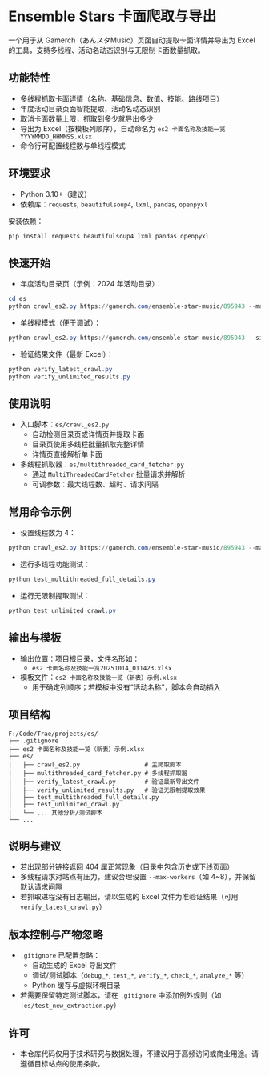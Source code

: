 # Ensemble Stars 卡面爬取与导出

一个用于从 Gamerch（あんスタMusic）页面自动提取卡面详情并导出为 Excel 的工具，支持多线程、活动名动态识别与无限制卡面数量抓取。

## 功能特性
- 多线程抓取卡面详情（名称、基础信息、数值、技能、路线项目）
- 年度活动目录页面智能提取，活动名动态识别
- 取消卡面数量上限，抓取到多少就导出多少
- 导出为 Excel（按模板列顺序），自动命名为 `es2 卡面名称及技能一览YYYYMMDD_HHMMSS.xlsx`
- 命令行可配置线程数与单线程模式

## 环境要求
- Python 3.10+（建议）
- 依赖库：`requests`, `beautifulsoup4`, `lxml`, `pandas`, `openpyxl`

安装依赖：
```powershell
pip install requests beautifulsoup4 lxml pandas openpyxl
```

## 快速开始
- 年度活动目录页（示例：2024 年活动目录）：
```powershell
cd es
python crawl_es2.py https://gamerch.com/ensemble-star-music/895943 --max-workers 8
```
- 单线程模式（便于调试）：
```powershell
python crawl_es2.py https://gamerch.com/ensemble-star-music/895943 --single-thread
```
- 验证结果文件（最新 Excel）：
```powershell
python verify_latest_crawl.py
python verify_unlimited_results.py
```

## 使用说明
- 入口脚本：`es/crawl_es2.py`
  - 自动检测目录页或详情页并提取卡面
  - 目录页使用多线程批量抓取完整详情
  - 详情页直接解析单卡面
- 多线程抓取器：`es/multithreaded_card_fetcher.py`
  - 通过 `MultiThreadedCardFetcher` 批量请求并解析
  - 可调参数：最大线程数、超时、请求间隔

## 常用命令示例
- 设置线程数为 4：
```powershell
python crawl_es2.py https://gamerch.com/ensemble-star-music/895943 --max-workers 4
```
- 运行多线程功能测试：
```powershell
python test_multithreaded_full_details.py
```
- 运行无限制提取测试：
```powershell
python test_unlimited_crawl.py
```

## 输出与模板
- 输出位置：项目根目录，文件名形如：
  - `es2 卡面名称及技能一览20251014_011423.xlsx`
- 模板文件：`es2 卡面名称及技能一览（新表）示例.xlsx`
  - 用于确定列顺序；若模板中没有“活动名称”，脚本会自动插入

## 项目结构
```
F:/Code/Trae/projects/es/
├── .gitignore
├── es2 卡面名称及技能一览（新表）示例.xlsx
├── es/
│   ├── crawl_es2.py                  # 主爬取脚本
│   ├── multithreaded_card_fetcher.py # 多线程抓取器
│   ├── verify_latest_crawl.py        # 验证最新导出文件
│   ├── verify_unlimited_results.py   # 验证无限制提取效果
│   ├── test_multithreaded_full_details.py
│   ├── test_unlimited_crawl.py
│   └── ... 其他分析/测试脚本
└── ...
```

## 说明与建议
- 若出现部分链接返回 404 属正常现象（目录中包含历史或下线页面）
- 多线程请求对站点有压力，建议合理设置 `--max-workers`（如 4~8），并保留默认请求间隔
- 若抓取进程没有日志输出，请以生成的 Excel 文件为准验证结果（可用 `verify_latest_crawl.py`）

## 版本控制与产物忽略
- `.gitignore` 已配置忽略：
  - 自动生成的 Excel 导出文件
  - 调试/测试脚本（`debug_*`, `test_*`, `verify_*`, `check_*`, `analyze_*` 等）
  - Python 缓存与虚拟环境目录
- 若需要保留特定测试脚本，请在 `.gitignore` 中添加例外规则（如 `!es/test_new_extraction.py`）

## 许可
- 本仓库代码仅用于技术研究与数据处理，不建议用于高频访问或商业用途。请遵循目标站点的使用条款。